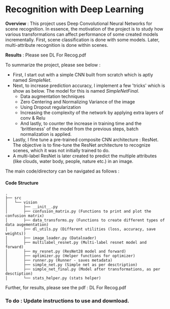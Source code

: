 # Recognition with Deep Learning

**Overview** : This project uses Deep Convolutional Neural Networks for scene recognition. In essence, the motivation of the project is to study how various transformations can affect performance of some created models incrementally. First, scene classification is done with some models. Later, multi-attribute recognition is done within scenes.

**Results** : Please see DL For Recog.pdf

To summarize the project, please see below :

* First, I start out with a simple CNN built from scratch which is aptly named *SimpleNet*.
* Next, to increase prediction accuracy, I implement a few 'tricks' which is show as below. The model for this is named *SimpleNetFinal*.
  *  Data augmentation techniques
  *  Zero Centering and Normalizing Variance of the image
  *  Using Dropout regularization
  *  Increasing the complexity of the network by applying extra layers of conv & Relu
  *  And lastly, to counter the increase in training time and the 'brittleness' of the model from the previous steps, batch normalization is applied.
* Lastly, I fine tune a pre-trained composite CNN architecture : ResNet. The objective is to fine-tune the ResNet architecture to recognize scenes, which it was not initially trained to do.
* A multi-label ResNet is later created to predict the multiple attributes (like clouds, water body, people, nature etc.) in an image.
  

The main code/directory can be navigated as follows :

#### Code Structure

```console
.
├── src
│   └── vision
│       ├── __init__.py
│       ├── confusion_matrix.py (Functions to print and plot the confusion matrix)
│       ├── data_transforms.py (Functions to create different types of data augementation)
│       ├── dl_utils.py (Different utilities (loss, accuracy, save weights))
│       ├── image_loader.py (Dataloader)
│       ├── multilabel_resnet.py (Multi-label resnet model and forward)
│       ├── my_resnet.py (ResNet28 model and forward)
│       ├── optimizer.py (Helper functions for optimizer)
│       ├── runner.py (Runner - saves metadata)
│       ├── simple_net.py (Simple net as per desctription)
│       ├── simple_net_final.py (Model after transformations, as per desctiption)
│       └── stats_helper.py (stats helper)
```

Further, for results, please see the pdf : DL For Recog.pdf


### To do : Update instructions to use and download.
